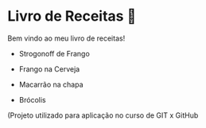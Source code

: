 # Livro de Receitas :cake: 

Bem vindo ao meu livro de receitas!



* Strogonoff de Frango

* Frango na Cerveja

* Macarrão na chapa

* Brócolis


(Projeto utilizado para aplicação no curso de GIT x GitHub
